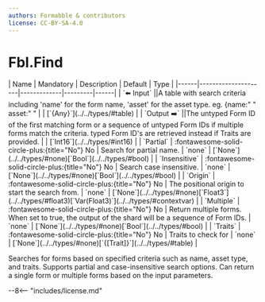 ```yaml
---
authors: Formabble & contributors
license: CC-BY-SA-4.0
---
```



# Fbl.Find

<div class="sh-parameters" markdown="1">
| Name | Mandatory | Description | Default | Type |
|------|---------------------|-------------|---------|------|
| `⬅️ Input` ||A table with search criteria including 'name' for the form name, 'asset' for the asset type. eg. {name:" " asset:" "  | | [`{Any}`](../../types/#table) |
| `Output ➡️` ||The untyped Form ID of the first matching form or a sequence of untyped Form IDs if multiple forms match the criteria. typed Form ID's are retrieved instead if Traits are provided. | | [`Int16`](../../types/#int16) |
| `Partial` | :fontawesome-solid-circle-plus:{title="No"} No  | Search for partial name. | `none` | [`None`](../../types/#none)[`Bool`](../../types/#bool) |
| `Insensitive` | :fontawesome-solid-circle-plus:{title="No"} No  | Search case insensitive. | `none` | [`None`](../../types/#none)[`Bool`](../../types/#bool) |
| `Origin` | :fontawesome-solid-circle-plus:{title="No"} No  | The positional origin to start the search from. | `none` | [`None`](../../types/#none)[`Float3`](../../types/#float3)[`Var(Float3)`](../../types/#contextvar) |
| `Multiple` | :fontawesome-solid-circle-plus:{title="No"} No  | Return multiple forms. When set to true, the output of the shard will be a sequence of Form IDs. | `none` | [`None`](../../types/#none)[`Bool`](../../types/#bool) |
| `Traits` | :fontawesome-solid-circle-plus:{title="No"} No  | Traits to check for | `none` | [`None`](../../types/#none)[`{[Trait]}`](../../types/#table) |

</div>

Searches for forms based on specified criteria such as name, asset type, and traits. Supports partial and case-insensitive search options. Can return a single form or multiple forms based on the input parameters.

--8<-- "includes/license.md"

